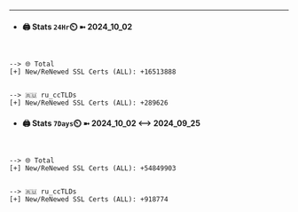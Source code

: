 

---
- #### 🖨️ **Stats** `24Hr`⏲️ ➼ 2024_10_02
```console


--> 🌐 Total
[+] New/ReNewed SSL Certs (ALL): +16513888


--> 🇷🇺 ru_ccTLDs
[+] New/ReNewed SSL Certs (ALL): +289626

```

- #### 🖨️ **Stats** `7Days`⏲️ ➼ 2024_10_02 <--> 2024_09_25
```console


--> 🌐 Total
[+] New/ReNewed SSL Certs (ALL): +54849903


--> 🇷🇺 ru_ccTLDs
[+] New/ReNewed SSL Certs (ALL): +918774

```

